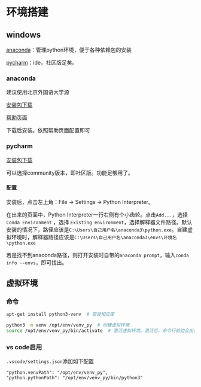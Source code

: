 # 环境搭建

## windows

[anaconda](https://www.anaconda.com/products/individual#Downloads)：管理python环境，便于各种依赖包的安装

[pycharm](https://www.jetbrains.com/pycharm/)：ide，社区版足矣。

### anaconda

建议使用北京外国语大学源

[安装包下载](https://mirrors.bfsu.edu.cn/anaconda/archive/?C=M&O=A)

[帮助页面](https://mirrors.bfsu.edu.cn/help/anaconda/)

下载后安装。依照帮助页面配置即可

### pycharm

[安装包下载](https://www.jetbrains.com/pycharm/download/#section=windows)

可以选择community版本，即社区版。功能足够用了。

#### 配置

安装后，点击左上角：File -> Settings -> Python Interpreter。

在出来的页面中，Python Interpreter一行右侧有个小齿轮。点击`Add...`，选择`Conda Environment` ，选择 `Existing environment`，选择解释器文件路径。默认安装的情况下，路径应该是`C:\Users\自己用户名\anaconda3\python.exe`。自建虚拟环境时，解释器路径应该是`C:\Users\自己用户名\anaconda3\envs\环境名\python.exe`

若是找不到anaconda路径，则打开安装时自带的`anaconda prompt`，输入`conda info --envs`，即可找出。



## 虚拟环境

### 命令

```bash
apt-get install python3-venv  # 安装相应库
```

```bash
python3 -m venv /opt/env/venv_py  # 创建虚拟环境
source /opt/env/venv_py/bin/activate  # 激活虚拟环境。激活后，命令行前边会出现虚拟环境的名字
```

### vs code启用

`.vscode/settings.json`添加如下配置

```
"python.venvPath": "/opt/env/venv_py",
"python.pythonPath": "/opt/env/venv_py/bin/python3"
```

